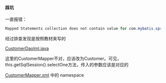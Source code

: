 #### 踩坑

一直报错：

```java
Mapped Statements collection does not contain value for com.mybatis.spring.po.CustomerMapper.findCustomerById
```

经过排查发现是按照教材来写的

[CustomerDaoIml.java](src/main/java/com/mybatis/spring/dao/CustomerDaoIml.java)

这里的CustomerMapper不对，应该改为Customer。可见，this.getSqlSession().selectOne方法，传入的参数应该是对应的

[CustomerMapper.xml](com/mybatis/spring/po/CustomerMapper.xml) 中的 namespace
